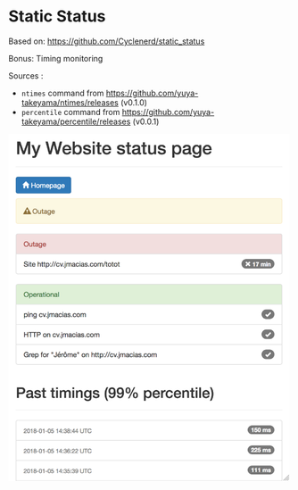 # Static Status

Based on: https://github.com/Cyclenerd/static_status

Bonus: Timing monitoring

Sources :

* `ntimes` command from https://github.com/yuya-takeyama/ntimes/releases (v0.1.0)
* `percentile` command from https://github.com/yuya-takeyama/percentile/releases (v0.0.1)

![Screenshot](screenshot.png?raw=true "Screenshot")